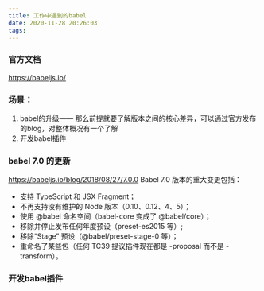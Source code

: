 ```yaml
---
title: 工作中遇到的babel
date: 2020-11-28 20:26:03
tags:
---
```


### 官方文档
https://babeljs.io/
### 场景：
1. babel的升级—— 那么前提就要了解版本之间的核心差异，可以通过官方发布的blog，对整体概况有一个了解
2. 开发babel插件

### babel 7.0 的更新
https://babeljs.io/blog/2018/08/27/7.0.0
Babel 7.0 版本的重大变更包括：
- 支持 TypeScript 和 JSX Fragment；
- 不再支持没有维护的 Node 版本（0.10、0.12、4、5）；
- 使用 @babel 命名空间（babel-core 变成了 @babel/core）；
- 移除并停止发布任何年度预设（preset-es2015 等）;
- 移除“Stage” 预设（@babel/preset-stage-0 等）；
- 重命名了某些包（任何 TC39 提议插件现在都是 -proposal 而不是 -transform）。


### 开发babel插件